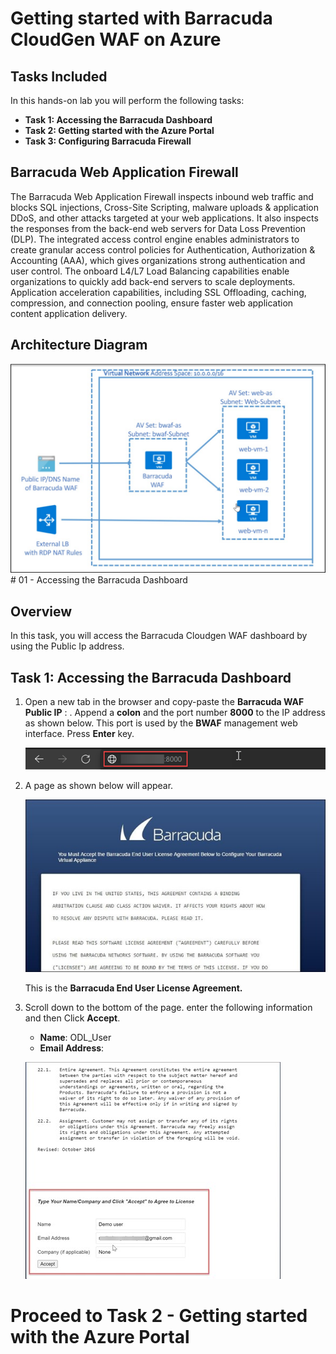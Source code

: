 # Getting started with Barracuda CloudGen WAF on Azure

## Tasks Included

In this hands-on lab you will perform the following tasks:

- **Task 1: Accessing the Barracuda Dashboard**
- **Task 2: Getting started with the Azure Portal**
- **Task 3: Configuring Barracuda Firewall**

## Barracuda Web Application Firewall

The Barracuda Web Application Firewall inspects inbound web traffic and blocks SQL injections, Cross-Site Scripting, malware uploads & application DDoS, and other attacks targeted at your web applications. It also inspects the responses from the back-end web servers for Data Loss Prevention (DLP). The integrated access control engine enables administrators to create granular access control policies for Authentication, Authorization & Accounting (AAA), which gives organizations strong authentication and user control. The onboard L4/L7 Load Balancing capabilities enable organizations to quickly add back-end servers to scale deployments. Application acceleration capabilities, including SSL Offloading, caching, compression, and connection pooling, ensure faster web application content application delivery.

## Architecture Diagram

   ![](../images/image-diagram.jpg)# 01 - Accessing the Barracuda Dashboard  

## Overview 

In this task, you will access the Barracuda Cloudgen WAF dashboard by using the Public Ip address.

## Task 1: Accessing the Barracuda Dashboard 

1. Open a new tab in the browser and copy-paste the **Barracuda WAF Public IP** : <inject key="bwafIP"></inject> . Append a **colon** and the port number **8000** to the IP address as shown below. This port is used by the **BWAF** management web interface. Press **Enter** key.

    ![](../images/image-907.png)

1. A page as shown below will appear.

    ![](../images/Picture16.jpg)

    This is the **Barracuda End User License Agreement.**

1. Scroll down to the bottom of the page. enter the following information and then Click **Accept**.
 
   * **Name**: ODL_User
   * **Email Address**:  <inject key="AzureAdUserEmail"></inject> 

   ![](../images/Picture17.jpg)
 
 # Proceed to Task 2 - Getting started with the Azure Portal


